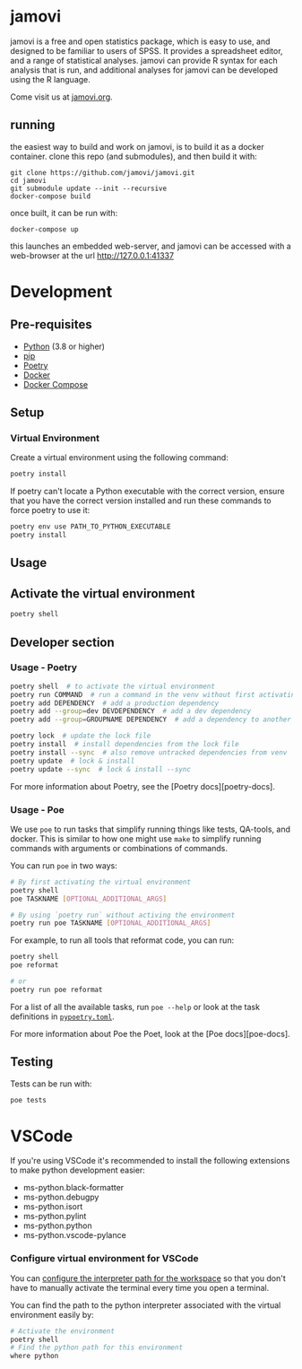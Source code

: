
# jamovi

jamovi is a free and open statistics package, which is easy to use, and designed to be familiar to users of SPSS. It provides a spreadsheet editor, and a range of statistical analyses. jamovi can provide R syntax for each analysis that is run, and additional analyses for jamovi can be developed using the R language.

Come visit us at [jamovi.org](https://www.jamovi.org).

## running

the easiest way to build and work on jamovi, is to build it as a docker container. clone this repo (and submodules), and then build it with:

```
git clone https://github.com/jamovi/jamovi.git
cd jamovi
git submodule update --init --recursive
docker-compose build
```

once built, it can be run with:

```
docker-compose up
```

this launches an embedded web-server, and jamovi can be accessed with a web-browser at the url http://127.0.0.1:41337


# Development

## Pre-requisites

- [Python](https://www.python.org/) (3.8 or higher)
- [pip](https://pypi.org/project/pip/)
- [Poetry](https://python-poetry.org/)
- [Docker](https://www.docker.com/)
- [Docker Compose](https://docs.docker.com/compose/)

## Setup

### Virtual Environment

Create a virtual environment using the following command:

```bash
poetry install
```

If poetry can't locate a Python executable with the correct version, ensure
that you have the correct version installed and run these commands to force
poetry to use it:

```bash
poetry env use PATH_TO_PYTHON_EXECUTABLE
poetry install
```

## Usage

## Activate the virtual environment

```bash
poetry shell
```

## Developer section

### Usage - Poetry

```bash
poetry shell  # to activate the virtual environment
poetry run COMMAND  # run a command in the venv without first activating it
poetry add DEPENDENCY  # add a production dependency
poetry add --group=dev DEVDEPENDENCY  # add a dev dependency
poetry add --group=GROUPNAME DEPENDENCY  # add a dependency to another group

poetry lock  # update the lock file
poetry install  # install dependencies from the lock file
poetry install --sync  # also remove untracked dependencies from venv
poetry update  # lock & install
poetry update --sync  # lock & install --sync
```

For more information about Poetry, see the [Poetry docs][poetry-docs].

### Usage - Poe

We use `poe` to run tasks that simplify running things like tests, QA-tools, and
docker. This is similar to how one might use `make` to simplify running commands
with arguments or combinations of commands.

You can run `poe` in two ways:

```bash
# By first activating the virtual environment
poetry shell
poe TASKNAME [OPTIONAL_ADDITIONAL_ARGS]

# By using `poetry run` without activing the environment
poetry run poe TASKNAME [OPTIONAL_ADDITIONAL_ARGS]
```

For example, to run all tools that reformat code, you can run:
```bash
poetry shell
poe reformat

# or
poetry run poe reformat
```

For a list of all the available tasks, run `poe --help` or look at the task
definitions in [`pypoetry.toml`](pyproject.toml).

For more information about Poe the Poet, look at the [Poe docs][poe-docs].


## Testing

Tests can be run with:

```bash
poe tests
```


# VSCode 

If you're using VSCode it's recommended to install the following extensions to make python development easier:

- ms-python.black-formatter
- ms-python.debugpy
- ms-python.isort
- ms-python.pylint
- ms-python.python
- ms-python.vscode-pylance

### Configure virtual environment for VSCode

You can [configure the interpreter path for the workspace](https://code.visualstudio.com/docs/python/environments#_select-and-activate-an-environment) so that you don't have to manually activate the terminal every time you open a terminal.

You can find the path to the python interpreter associated with the virtual environment easily by:
```bash
# Activate the environment
poetry shell
# Find the python path for this environment
where python
```